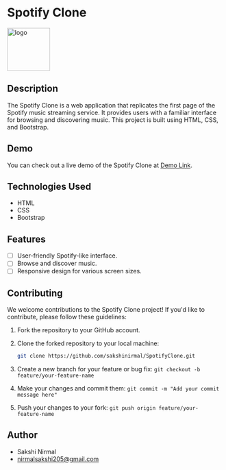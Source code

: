 # Spotify Clone
<img src="https://github.com/sakshinirmal/SpotifyClone/assets/122890275/9ba92d10-50d6-4293-8731-b399dd52d609" alt="logo" width="100" height="100">


## Description

The Spotify Clone is a web application that replicates the first page of the Spotify music streaming service. It provides users with a familiar interface for browsing and discovering music. This project is built using HTML, CSS, and Bootstrap.

## Demo

You can check out a live demo of the Spotify Clone at [Demo Link](insert_demo_link_here).

## Technologies Used

- HTML
- CSS
- Bootstrap

## Features

- [ ] User-friendly Spotify-like interface.
- [ ] Browse and discover music.
- [ ] Responsive design for various screen sizes.

## Contributing

We welcome contributions to the Spotify Clone project! If you'd like to contribute, please follow these guidelines:

1. Fork the repository to your GitHub account.

2. Clone the forked repository to your local machine:
   ```bash
   git clone https://github.com/sakshinirmal/SpotifyClone.git

3. Create a new branch for your feature or bug fix:
   `git checkout -b feature/your-feature-name`
   
4. Make your changes and commit them:
   `git commit -m "Add your commit message here"`
  
5. Push your changes to your fork:
   `git push origin feature/your-feature-name`

## Author
 - Sakshi Nirmal
 - nirmalsakshi205@gmail.com
